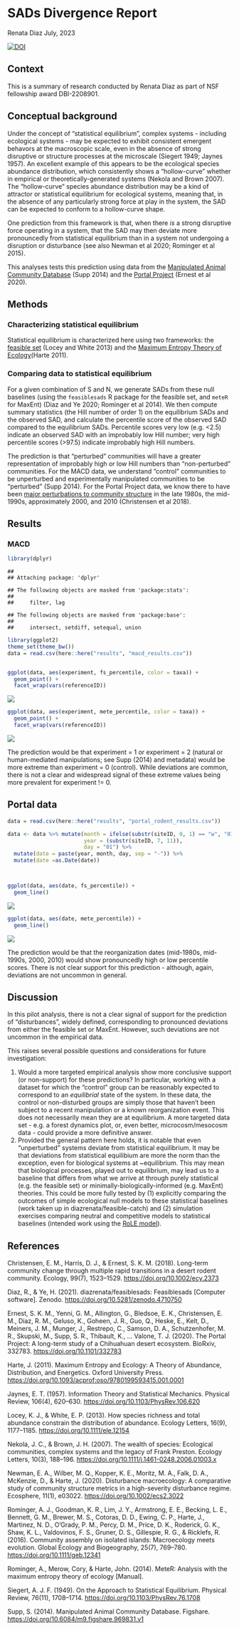 

SADs Divergence Report
================
Renata Diaz
July, 2023



[![DOI](https://zenodo.org/badge/538686606.svg)](https://zenodo.org/badge/latestdoi/538686606)



## Context

This is a summary of research conducted by Renata Diaz as part of NSF
fellowship award DBI-2208901.


## Conceptual background

Under the concept of “statistical equilibrium”, complex systems -
including ecological systems - may be expected to exhibit consistent
emergent behavors at the macroscopic scale, even in the absence of
strong disruptive or structure processes at the microscale (Siegert
1949; Jaynes 1957). An excellent example of this appears to be the
ecological species abundance distribution, which consistently shows a
“hollow-curve” whether in empirical or theoretically-generated systems
(Nekola and Brown 2007). The “hollow-curve” species abundance
distribution may be a kind of attractor or statistical equilibrium for
ecological systems, meaning that, in the absence of any particularly
strong force at play in the system, the SAD can be expected to conform
to a hollow-curve shape.

One prediction from this framework is that, when there *is* a strong
disruptive force operating in a system, that the SAD may then deviate
more pronouncedly from statistical equilibrium than in a system not
undergoing a disruption or disturbance (see also Newman et al 2020;
Rominger et al 2015).

This analyses tests this prediction using data from the [Manipulated
Animal Community
Database](https://figshare.com/articles/dataset/Manipulated_Animal_Community_Database/969831)
(Supp 2014) and the [Portal
Project](https://github.com/weecology/PortalData) (Ernest et al 2020).

## Methods

### Characterizing statistical equilibrium

Statistical equilibrium is characterized here using two frameworks: the
[feasible set](https://onlinelibrary.wiley.com/doi/10.1111/ele.12154)
(Locey and White 2013) and the [Maximum Entropy Theory of
Ecology](https://global.oup.com/academic/product/maximum-entropy-and-ecology-9780199593422?cc=us&lang=en&)(Harte
2011).

### Comparing data to statistical equilibrium

For a given combination of S and N, we generate SADs from these null
baselines (using the `feasiblesads` R package for the feasible set, and
`meteR` for MaxEnt) (Diaz and Ye 2020; Rominger et al 2014). We then
compute summary statistics (the Hill number of order 1) on the
equilibrium SADs and the observed SAD, and calculate the percentile
score of the observed SAD compared to the equilibrium SADs. Percentile
scores very low (e.g. \<2.5) indicate an observed SAD with an improbably
low Hill number; very high percentile scores (\>97.5) indicate
improbably high Hill numbers.

The prediction is that “perturbed” communities will have a greater
representation of improbably high or low Hill numbers than
“non-perturbed” communities. For the MACD data, we understand “control”
communities to be unperturbed and experimentally manipulated communities
to be “perturbed” (Supp 2014). For the Portal Project data, we know
there to have been [major perturbations to community
structure](https://www.jstor.org/stable/26625765) in the late 1980s, the
mid-1990s, approximately 2000, and 2010 (Christensen et al 2018).

## Results

### MACD

``` r
library(dplyr)
```

    ## 
    ## Attaching package: 'dplyr'

    ## The following objects are masked from 'package:stats':
    ## 
    ##     filter, lag

    ## The following objects are masked from 'package:base':
    ## 
    ##     intersect, setdiff, setequal, union

``` r
library(ggplot2)
theme_set(theme_bw())
data = read.csv(here::here("results", "macd_results.csv"))


ggplot(data, aes(experiment, fs_percentile, color = taxa)) +
  geom_point() +
  facet_wrap(vars(referenceID))
```

![](README_files/figure-gfm/unnamed-chunk-1-1.png)<!-- -->

``` r
ggplot(data, aes(experiment, mete_percentile, color = taxa)) +
  geom_point() +
  facet_wrap(vars(referenceID))
```

![](README_files/figure-gfm/unnamed-chunk-1-2.png)<!-- -->

The prediction would be that experiment = 1 or experiment = 2 (natural
or human-mediated manipulations; see Supp (2014) and metadata) would be
more extreme than experiment = 0 (control). While deviations are common,
there is not a clear and widespread signal of these extreme values being
more prevalent for experiment != 0.

## Portal data

``` r
data = read.csv(here::here("results", "portal_rodent_results.csv"))

data <- data %>% mutate(month = ifelse(substr(siteID, 0, 1) == "w", "01", "08"),
                        year = (substr(siteID, 7, 11)),
                        day = "01") %>%
  mutate(date = paste(year, month, day, sep = "-")) %>%
  mutate(date =as.Date(date))



ggplot(data, aes(date, fs_percentile)) +
  geom_line() 
```

![](README_files/figure-gfm/unnamed-chunk-2-1.png)<!-- -->

``` r
ggplot(data, aes(date, mete_percentile)) +
  geom_line()
```

![](README_files/figure-gfm/unnamed-chunk-2-2.png)<!-- -->

The prediction would be that the reorganization dates (mid-1980s,
mid-1990s, 2000, 2010) would show pronouncedly high or low percentile
scores. There is not clear support for this prediction - although,
again, deviations are not uncommon in general.

## Discussion

In this pilot analysis, there is not a clear signal of support for the
prediction of “disturbances”, widely defined, corresponding to
pronounced deviations from either the feasible set or MaxEnt. However,
such deviations are not uncommon in the empirical data.

This raises several possible questions and considerations for future
investigation:

1.  Would a more targeted empirical analysis show more conclusive
    support (or non-support) for these predictions? In particular,
    working with a dataset for which the “control” group can be
    reasonably expected to correspond to an *equilibrial* state of the
    system. In these data, the control or non-disturbed groups are
    simply those that haven’t been subject to a recent manipulation or a
    known reorganization event. This does not necessarily mean they are
    at equilibrium. A more targeted data set - e.g. a forest dynamics
    plot, or, even better, microcosm/mesocosm data - could provide a
    more definitive answer.
2.  Provided the general pattern here holds, it is notable that even
    “unperturbed” systems deviate from statistical equilibrium. It may
    be that deviations from statistical equilibium are more the norm
    than the exception, even for biological systems at ~equilibrium.
    This may mean that biological processes, played out to equilibrium,
    may lead us to a baseline that differs from what we arrive at
    through purely statistical (e.g. the feasible set) or
    minimally-biologically-informed (e.g. MaxEnt) theories. This could
    be more fully tested by (1) explicitly comparing the outcomes of
    simple ecological null models to these statistical baselines (work
    taken up in diazrenata/feasible-catch) and (2) simulation exercises
    comparing neutral and competitive models to statistical baselines
    (intended work using the [RoLE
    model](https://github.com/role-model/roleR)).

## References

Christensen, E. M., Harris, D. J., & Ernest, S. K. M. (2018). Long-term
community change through multiple rapid transitions in a desert rodent
community. Ecology, 99(7), 1523–1529. <https://doi.org/10.1002/ecy.2373>

Diaz, R., & Ye, H. (2021). diazrenata/feasiblesads: Feasiblesads
\[Computer software\]. Zenodo. <https://doi.org/10.5281/zenodo.4710750>

Ernest, S. K. M., Yenni, G. M., Allington, G., Bledsoe, E. K.,
Christensen, E. M., Diaz, R. M., Geluso, K., Goheen, J. R., Guo, Q.,
Heske, E., Kelt, D., Meiners, J. M., Munger, J., Restrepo, C., Samson,
D. A., Schutzenhofer, M. R., Skupski, M., Supp, S. R., Thibault, K., …
Valone, T. J. (2020). The Portal Project: A long-term study of a
Chihuahuan desert ecosystem. BioRxiv, 332783.
<https://doi.org/10.1101/332783>

Harte, J. (2011). Maximum Entropy and Ecology: A Theory of Abundance,
Distribution, and Energetics. Oxford University Press.
<https://doi.org/10.1093/acprof:oso/9780199593415.001.0001>

Jaynes, E. T. (1957). Information Theory and Statistical Mechanics.
Physical Review, 106(4), 620–630.
<https://doi.org/10.1103/PhysRev.106.620>

Locey, K. J., & White, E. P. (2013). How species richness and total
abundance constrain the distribution of abundance. Ecology Letters,
16(9), 1177–1185. <https://doi.org/10.1111/ele.12154>

Nekola, J. C., & Brown, J. H. (2007). The wealth of species: Ecological
communities, complex systems and the legacy of Frank Preston. Ecology
Letters, 10(3), 188–196.
<https://doi.org/10.1111/j.1461-0248.2006.01003.x>

Newman, E. A., Wilber, M. Q., Kopper, K. E., Moritz, M. A., Falk, D. A.,
McKenzie, D., & Harte, J. (2020). Disturbance macroecology: A
comparative study of community structure metrics in a high-severity
disturbance regime. Ecosphere, 11(1), e03022.
<https://doi.org/10.1002/ecs2.3022>

Rominger, A. J., Goodman, K. R., Lim, J. Y., Armstrong, E. E., Becking,
L. E., Bennett, G. M., Brewer, M. S., Cotoras, D. D., Ewing, C. P.,
Harte, J., Martinez, N. D., O’Grady, P. M., Percy, D. M., Price, D. K.,
Roderick, G. K., Shaw, K. L., Valdovinos, F. S., Gruner, D. S.,
Gillespie, R. G., & Ricklefs, R. (2016). Community assembly on isolated
islands: Macroecology meets evolution. Global Ecology and Biogeography,
25(7), 769–780. <https://doi.org/10.1111/geb.12341>

Rominger, A., Merow, Cory, & Harte, John. (2014). MeteR: Analysis with
the maximum entropy theory of ecology \[Manual\].

Siegert, A. J. F. (1949). On the Approach to Statistical Equilibrium.
Physical Review, 76(11), 1708–1714.
<https://doi.org/10.1103/PhysRev.76.1708>

Supp, S. (2014). Manipulated Animal Community Database. Figshare.
<https://doi.org/10.6084/m9.figshare.969831.v1>
